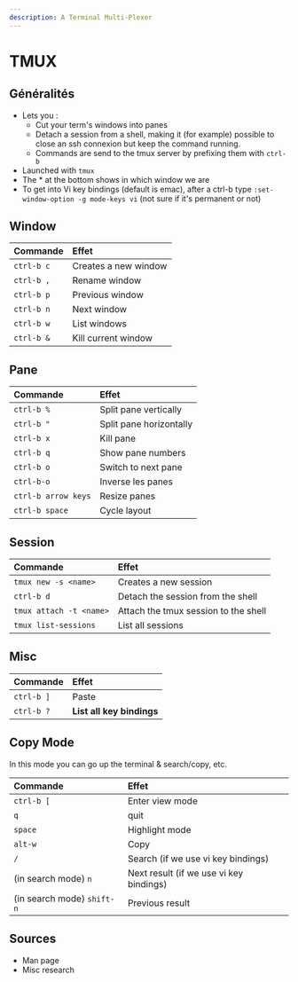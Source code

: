 ```yaml
---
description: A Terminal Multi-Plexer
---
```


# TMUX

## Généralités

* Lets you :
  * Cut your term's windows into panes
  * Detach a session from a shell, making it \(for example\) possible to close an ssh connexion but keep the command running.
  * Commands are send to the tmux server by prefixing them with `ctrl-b`
* Launched with `tmux`
* The \* at the bottom shows in which window we are
* To get into Vi key bindings \(default is emac\), after a ctrl-b type `:set-window-option -g mode-keys vi` \(not sure if it's permanent or not\)

## Window

| Commande | Effet |
| :--- | :--- |
| `ctrl-b c` | Creates a new window |
| `ctrl-b ,` | Rename window |
| `ctrl-b p` | Previous window |
| `ctrl-b n` | Next window |
| `ctrl-b w` | List windows |
| `ctrl-b &` | Kill current window |

## Pane

| Commande | Effet |
| :--- | :--- |
| `ctrl-b %` | Split pane vertically |
| `ctrl-b "` | Split pane horizontally |
| `ctrl-b x` | Kill pane |
| `ctrl-b q` | Show pane numbers |
| `ctrl-b o` | Switch to next pane |
| `ctrl-b-o` | Inverse les panes |
| `ctrl-b arrow keys` | Resize panes |
| `ctrl-b space` | Cycle layout |

## Session

| Commande | Effet |
| :--- | :--- |
| `tmux new -s <name>` | Creates a new session |
| `ctrl-b d` | Detach the session from the shell |
| `tmux attach -t <name>` | Attach the tmux session to the shell |
| `tmux list-sessions` | List all sessions |

## Misc

| Commande | Effet |
| :--- | :--- |
| `ctrl-b ]` | Paste |
| `ctrl-b ?` | **List all key bindings** |

## Copy Mode

In this mode you can go up the terminal & search/copy, etc.

| Commande | Effet |
| :--- | :--- |
| `ctrl-b [` | Enter view mode |
| `q` | quit |
| `space` | Highlight mode |
| `alt-w` | Copy |
| `/` | Search \(if we use vi key bindings\) |
| \(in search mode\) `n` | Next result \(if we use vi key bindings\) |
| \(in search mode\) `shift-n` | Previous result |

## Sources

* Man page
* Misc research

